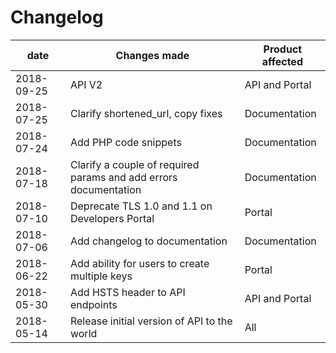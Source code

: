 # Changelog

| date       | Changes made                                                     | Product affected |
| ---------- | ---------------------------------------------------------------- | ---------------- |
| 2018-09-25 | API V2                                                           | API and Portal   |
| 2018-07-25 | Clarify shortened_url, copy fixes                                | Documentation    |
| 2018-07-24 | Add PHP code snippets                                            | Documentation    |
| 2018-07-18 | Clarify a couple of required params and add errors documentation | Documentation    |
| 2018-07-10 | Deprecate TLS 1.0 and 1.1 on Developers Portal                   | Portal           |
| 2018-07-06 | Add changelog to documentation                                   | Documentation    |
| 2018-06-22 | Add ability for users to create multiple keys                    | Portal           |
| 2018-05-30 | Add HSTS header to API endpoints                                 | API and Portal   |
| 2018-05-14 | Release initial version of API to the world                      | All              |
